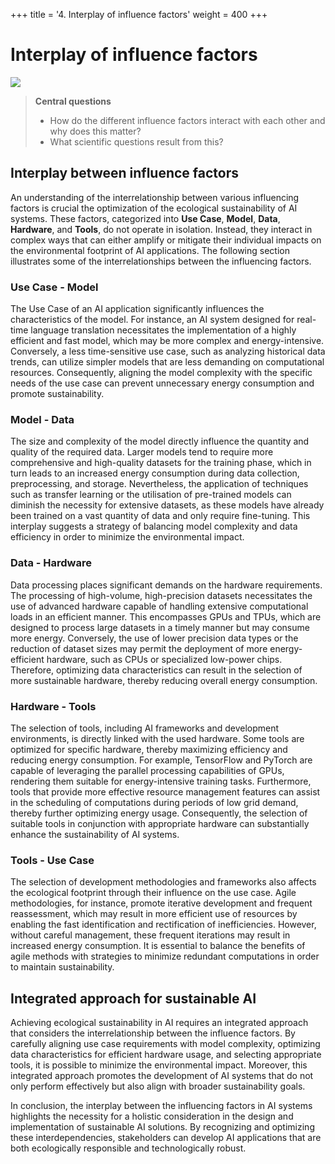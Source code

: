 +++
title = '4. Interplay of influence factors'
weight = 400
+++
# Interplay of influence factors
![](../figures/placeholder_green_ai_impact_factors_interconnected.png)

> **Central questions**  
> - How do the different influence factors interact with each other and why does this matter?
> - What scientific questions result from this?

## Interplay between influence factors
An understanding of the interrelationship between various influencing factors is crucial the optimization of the ecological sustainability of AI systems. These factors, categorized into __Use Case__, __Model__, __Data__, __Hardware__, and __Tools__, do not operate in isolation. Instead, they interact in complex ways that can either amplify or mitigate their individual impacts on the environmental footprint of AI applications. The following section illustrates some of the interrelationships between the influencing factors.

### Use Case - Model
The Use Case of an AI application significantly influences the characteristics of the model. For instance, an AI system designed for real-time language translation necessitates the implementation of a highly efficient and fast model, which may be more complex and energy-intensive. Conversely, a less time-sensitive use case, such as analyzing historical data trends, can utilize simpler models that are less demanding on computational resources. Consequently, aligning the model complexity with the specific needs of the use case can prevent unnecessary energy consumption and promote sustainability.

### Model - Data
The size and complexity of the model directly influence the quantity and quality of the required data. Larger models tend to require more comprehensive and high-quality datasets for the training phase, which in turn leads to an increased energy consumption during data collection, preprocessing, and storage. Nevertheless, the application of techniques such as transfer learning or the utilisation of pre-trained models can diminish the necessity for extensive datasets, as these models have already been trained on a vast quantity of data and only require fine-tuning. This interplay suggests a strategy of balancing model complexity and data efficiency in order to minimize the environmental impact.

### Data - Hardware
Data processing places significant demands on the hardware requirements. The processing of high-volume, high-precision datasets necessitates the use of advanced hardware capable of handling extensive computational loads in an efficient manner. This encompasses GPUs and TPUs, which are designed to process large datasets in a timely manner but may consume more energy. Conversely, the use of lower precision data types or the reduction of dataset sizes may permit the deployment of more energy-efficient hardware, such as CPUs or specialized low-power chips. Therefore, optimizing data characteristics can result in the selection of more sustainable hardware, thereby reducing overall energy consumption.

### Hardware - Tools
The selection of tools, including AI frameworks and development environments, is directly linked with the used hardware. Some tools are optimized for specific hardware, thereby maximizing efficiency and reducing energy consumption. For example, TensorFlow and PyTorch are capable of leveraging the parallel processing capabilities of GPUs, rendering them suitable for energy-intensive training tasks. Furthermore, tools that provide more effective resource management features can assist in the scheduling of computations during periods of low grid demand, thereby further optimizing energy usage. Consequently, the selection of suitable tools in conjunction with appropriate hardware can substantially enhance the sustainability of AI systems.

### Tools - Use Case
The selection of development methodologies and frameworks also affects the ecological footprint through their influence on the use case. Agile methodologies, for instance, promote iterative development and frequent reassessment, which may result in more efficient use of resources by enabling the fast identification and rectification of inefficiencies. However, without careful management, these frequent iterations may result in increased energy consumption. It is essential to balance the benefits of agile methods with strategies to minimize redundant computations in order to maintain sustainability.

## Integrated approach for sustainable AI
Achieving ecological sustainability in AI requires an integrated approach that considers the interrelationship between the influence factors. By carefully aligning use case requirements with model complexity, optimizing data characteristics for efficient hardware usage, and selecting appropriate tools, it is possible to minimize the environmental impact. Moreover, this integrated approach promotes the development of AI systems that do not only perform effectively but also align with broader sustainability goals.

In conclusion, the interplay between the influencing factors in AI systems highlights the necessity for a holistic consideration in the design and implementation of sustainable AI solutions. By recognizing and optimizing these interdependencies, stakeholders can develop AI applications that are both ecologically responsible and technologically robust.
